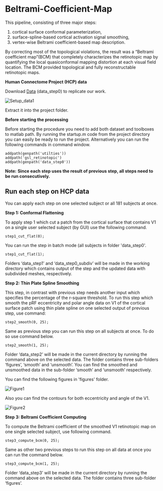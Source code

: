 # Beltrami-Coefficient-Map
This pipeline, consisting of three major steps: 
1. cortical surface conformal parameterization, 
2. surface-spline-based cortical activation signal smoothing, 
3. vertex-wise Beltrami coefficient-based map description. 

By correcting most of the topological violations, the result was a “Beltrami coefficient map”(BCM) that completely characterizes the retinotopic map by quantifying the local quasiconformal mapping distortion at each visual field location. The BCM provided topological and fully reconstructable retinotopic maps.

**Human Connectome Project (HCP) data** 

  Download [Data](https://osf.io/5hvg6/files/) (data_step0) to replicate our work.
  
 ![Setup_data1](https://user-images.githubusercontent.com/97193844/174275329-509203d5-a04c-491c-ad7a-17ba6cae3bdd.jpg)
 
  Extract it into the project folder.
  
**Before starting the processing**

Before starting the procedure you need to add both dataset and toolboxes to matlab path. By running the startup.m code from the project directory you can easily be ready to run the project. Alternatively you can run the following commands in command window.

```
addpath(genpath('utilties'))
addpath('gsl_retinotopic')
addpath(genpath('data_step0'))
```

**Note:** __Since each step uses the result of previous step, all steps need to be run consecutively.__ 

## Run each step on HCP data
You can apply each step on one selected subject or all 181 subjects at once.

**Step 1: Conformal Flattening**
  
To apply step 1 which cut a patch from the cortical surface that contains V1 on a single user selected subject (by GUI) use the following command.
  
```
step1_cut_flat(0);
```  

You can run the step in batch mode (all subjects in folder 'data_step0'. 

```
step1_cut_flat(1);
```  

Folders ‘data_step1’ and ‘data_step0_subdiv’ will be made in the working directory which contains output of the step and the updated data with subdivided meshes, respectively.

**Step 2: Thin Plate Spline Smoothing**

This step, in contrast with previous step needs another input which specifies the percentage of the r-square threshold. To run this step which smooth the pRF eccentricity and polar angle data on V1 of the cortical surface patch using thin plate spline on one selected output of previous step, use command:

```
step2_smooth(0, 25);
``` 

Same as previous step you can run this step on all subjects at once. To do so use command below.

```
step2_smooth(1, 25);
``` 

Folder ‘data_step2’ will be made in the current directory by running the command above on the selected data. The folder contains three sub-folders ‘figures’, ‘smooth’ and ‘unsmooth’. You can find the smoothed and unsmoothed data in the sub-folder ‘smooth’ and ‘unsmooth’ respectively.

You can find the following figures in 'figures' folder.

![Figure1](https://user-images.githubusercontent.com/97193844/174284121-700779cd-a40b-4908-9d0a-1ba7c0feb0e8.jpg)

Also you can find the contours for both eccentricity and angle of the V1.

![Figure2](https://user-images.githubusercontent.com/97193844/174310084-57420312-b7fc-44bd-82e7-b1ad9acbd090.jpg)

**Step 3: Beltrami Coefficient Computing**

To compute the Beltrami coefficient of the smoothed V1 retinotopic map on one single selected subject, use following command.

```
step3_compute_bcm(0, 25);
``` 

Same as other two previous steps to run this step on all data at once you can run the command below.

```
step3_compute_bcm(1, 25);
``` 

Folder ‘data_step3’ will be made in the current directory by running the command above on the selected data. The folder contains three sub-folder ‘figures’. 
